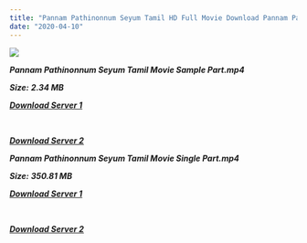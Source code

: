 ```yaml
---
title: "Pannam Pathinonnum Seyum Tamil HD Full Movie Download Pannam Pathinonnum Seyum Tamil HD Movie Download"
date: "2020-04-10"
---
```


![](https://images.moviebuff.com/fefda05c-01f0-44e0-900b-9bd674d9e07b?w=1000)

**_Pannam Pathinonnum Seyum Tamil Movie Sample Part.mp4_**

**_Size:_** **_2.34 MB_**  

**_[Download Server 1](http://b1.wetransfer.vip/files/Tamil{2fcca7f3eb37873f37db349ec051a8a2ca8665ef95d92bbb099fe2eda7827782}202017{2fcca7f3eb37873f37db349ec051a8a2ca8665ef95d92bbb099fe2eda7827782}20Movies/Pannam{2fcca7f3eb37873f37db349ec051a8a2ca8665ef95d92bbb099fe2eda7827782}20Pathinonnum{2fcca7f3eb37873f37db349ec051a8a2ca8665ef95d92bbb099fe2eda7827782}20Seyum/Pannam{2fcca7f3eb37873f37db349ec051a8a2ca8665ef95d92bbb099fe2eda7827782}20Pathinonnum{2fcca7f3eb37873f37db349ec051a8a2ca8665ef95d92bbb099fe2eda7827782}20Seyum{2fcca7f3eb37873f37db349ec051a8a2ca8665ef95d92bbb099fe2eda7827782}20(2017){2fcca7f3eb37873f37db349ec051a8a2ca8665ef95d92bbb099fe2eda7827782}20HDRip/Pannam{2fcca7f3eb37873f37db349ec051a8a2ca8665ef95d92bbb099fe2eda7827782}20Pathinonnum{2fcca7f3eb37873f37db349ec051a8a2ca8665ef95d92bbb099fe2eda7827782}20Seyum{2fcca7f3eb37873f37db349ec051a8a2ca8665ef95d92bbb099fe2eda7827782}20(2017){2fcca7f3eb37873f37db349ec051a8a2ca8665ef95d92bbb099fe2eda7827782}20HDRip{2fcca7f3eb37873f37db349ec051a8a2ca8665ef95d92bbb099fe2eda7827782}20Sample{2fcca7f3eb37873f37db349ec051a8a2ca8665ef95d92bbb099fe2eda7827782}20(640x360).mp4)_**

**_[  
](http://b1.wetransfer.vip/files/Tamil{2fcca7f3eb37873f37db349ec051a8a2ca8665ef95d92bbb099fe2eda7827782}202017{2fcca7f3eb37873f37db349ec051a8a2ca8665ef95d92bbb099fe2eda7827782}20Movies/Pannam{2fcca7f3eb37873f37db349ec051a8a2ca8665ef95d92bbb099fe2eda7827782}20Pathinonnum{2fcca7f3eb37873f37db349ec051a8a2ca8665ef95d92bbb099fe2eda7827782}20Seyum/Pannam{2fcca7f3eb37873f37db349ec051a8a2ca8665ef95d92bbb099fe2eda7827782}20Pathinonnum{2fcca7f3eb37873f37db349ec051a8a2ca8665ef95d92bbb099fe2eda7827782}20Seyum{2fcca7f3eb37873f37db349ec051a8a2ca8665ef95d92bbb099fe2eda7827782}20(2017){2fcca7f3eb37873f37db349ec051a8a2ca8665ef95d92bbb099fe2eda7827782}20HDRip/Pannam{2fcca7f3eb37873f37db349ec051a8a2ca8665ef95d92bbb099fe2eda7827782}20Pathinonnum{2fcca7f3eb37873f37db349ec051a8a2ca8665ef95d92bbb099fe2eda7827782}20Seyum{2fcca7f3eb37873f37db349ec051a8a2ca8665ef95d92bbb099fe2eda7827782}20(2017){2fcca7f3eb37873f37db349ec051a8a2ca8665ef95d92bbb099fe2eda7827782}20HDRip{2fcca7f3eb37873f37db349ec051a8a2ca8665ef95d92bbb099fe2eda7827782}20Sample{2fcca7f3eb37873f37db349ec051a8a2ca8665ef95d92bbb099fe2eda7827782}20(640x360).mp4)_**

**_[Download Server 2](http://b1.wetransfer.vip/files/Tamil{2fcca7f3eb37873f37db349ec051a8a2ca8665ef95d92bbb099fe2eda7827782}202017{2fcca7f3eb37873f37db349ec051a8a2ca8665ef95d92bbb099fe2eda7827782}20Movies/Pannam{2fcca7f3eb37873f37db349ec051a8a2ca8665ef95d92bbb099fe2eda7827782}20Pathinonnum{2fcca7f3eb37873f37db349ec051a8a2ca8665ef95d92bbb099fe2eda7827782}20Seyum/Pannam{2fcca7f3eb37873f37db349ec051a8a2ca8665ef95d92bbb099fe2eda7827782}20Pathinonnum{2fcca7f3eb37873f37db349ec051a8a2ca8665ef95d92bbb099fe2eda7827782}20Seyum{2fcca7f3eb37873f37db349ec051a8a2ca8665ef95d92bbb099fe2eda7827782}20(2017){2fcca7f3eb37873f37db349ec051a8a2ca8665ef95d92bbb099fe2eda7827782}20HDRip/Pannam{2fcca7f3eb37873f37db349ec051a8a2ca8665ef95d92bbb099fe2eda7827782}20Pathinonnum{2fcca7f3eb37873f37db349ec051a8a2ca8665ef95d92bbb099fe2eda7827782}20Seyum{2fcca7f3eb37873f37db349ec051a8a2ca8665ef95d92bbb099fe2eda7827782}20(2017){2fcca7f3eb37873f37db349ec051a8a2ca8665ef95d92bbb099fe2eda7827782}20HDRip{2fcca7f3eb37873f37db349ec051a8a2ca8665ef95d92bbb099fe2eda7827782}20Sample{2fcca7f3eb37873f37db349ec051a8a2ca8665ef95d92bbb099fe2eda7827782}20(640x360).mp4)_**

**_Pannam Pathinonnum Seyum Tamil Movie Single Part.mp4_**

**_Size:_** **_350.81 MB_**

**_[Download Server 1](http://b1.wetransfer.vip/files/Tamil{2fcca7f3eb37873f37db349ec051a8a2ca8665ef95d92bbb099fe2eda7827782}202017{2fcca7f3eb37873f37db349ec051a8a2ca8665ef95d92bbb099fe2eda7827782}20Movies/Pannam{2fcca7f3eb37873f37db349ec051a8a2ca8665ef95d92bbb099fe2eda7827782}20Pathinonnum{2fcca7f3eb37873f37db349ec051a8a2ca8665ef95d92bbb099fe2eda7827782}20Seyum/Pannam{2fcca7f3eb37873f37db349ec051a8a2ca8665ef95d92bbb099fe2eda7827782}20Pathinonnum{2fcca7f3eb37873f37db349ec051a8a2ca8665ef95d92bbb099fe2eda7827782}20Seyum{2fcca7f3eb37873f37db349ec051a8a2ca8665ef95d92bbb099fe2eda7827782}20(2017){2fcca7f3eb37873f37db349ec051a8a2ca8665ef95d92bbb099fe2eda7827782}20HDRip/Pannam{2fcca7f3eb37873f37db349ec051a8a2ca8665ef95d92bbb099fe2eda7827782}20Pathinonnum{2fcca7f3eb37873f37db349ec051a8a2ca8665ef95d92bbb099fe2eda7827782}20Seyum{2fcca7f3eb37873f37db349ec051a8a2ca8665ef95d92bbb099fe2eda7827782}20(2017){2fcca7f3eb37873f37db349ec051a8a2ca8665ef95d92bbb099fe2eda7827782}20HDRip{2fcca7f3eb37873f37db349ec051a8a2ca8665ef95d92bbb099fe2eda7827782}20Single{2fcca7f3eb37873f37db349ec051a8a2ca8665ef95d92bbb099fe2eda7827782}20Part{2fcca7f3eb37873f37db349ec051a8a2ca8665ef95d92bbb099fe2eda7827782}20(640x360).mp4)_**

**_[  
](http://b1.wetransfer.vip/files/Tamil{2fcca7f3eb37873f37db349ec051a8a2ca8665ef95d92bbb099fe2eda7827782}202017{2fcca7f3eb37873f37db349ec051a8a2ca8665ef95d92bbb099fe2eda7827782}20Movies/Pannam{2fcca7f3eb37873f37db349ec051a8a2ca8665ef95d92bbb099fe2eda7827782}20Pathinonnum{2fcca7f3eb37873f37db349ec051a8a2ca8665ef95d92bbb099fe2eda7827782}20Seyum/Pannam{2fcca7f3eb37873f37db349ec051a8a2ca8665ef95d92bbb099fe2eda7827782}20Pathinonnum{2fcca7f3eb37873f37db349ec051a8a2ca8665ef95d92bbb099fe2eda7827782}20Seyum{2fcca7f3eb37873f37db349ec051a8a2ca8665ef95d92bbb099fe2eda7827782}20(2017){2fcca7f3eb37873f37db349ec051a8a2ca8665ef95d92bbb099fe2eda7827782}20HDRip/Pannam{2fcca7f3eb37873f37db349ec051a8a2ca8665ef95d92bbb099fe2eda7827782}20Pathinonnum{2fcca7f3eb37873f37db349ec051a8a2ca8665ef95d92bbb099fe2eda7827782}20Seyum{2fcca7f3eb37873f37db349ec051a8a2ca8665ef95d92bbb099fe2eda7827782}20(2017){2fcca7f3eb37873f37db349ec051a8a2ca8665ef95d92bbb099fe2eda7827782}20HDRip{2fcca7f3eb37873f37db349ec051a8a2ca8665ef95d92bbb099fe2eda7827782}20Single{2fcca7f3eb37873f37db349ec051a8a2ca8665ef95d92bbb099fe2eda7827782}20Part{2fcca7f3eb37873f37db349ec051a8a2ca8665ef95d92bbb099fe2eda7827782}20(640x360).mp4)_**

**_[Download Server 2](http://b1.wetransfer.vip/files/Tamil{2fcca7f3eb37873f37db349ec051a8a2ca8665ef95d92bbb099fe2eda7827782}202017{2fcca7f3eb37873f37db349ec051a8a2ca8665ef95d92bbb099fe2eda7827782}20Movies/Pannam{2fcca7f3eb37873f37db349ec051a8a2ca8665ef95d92bbb099fe2eda7827782}20Pathinonnum{2fcca7f3eb37873f37db349ec051a8a2ca8665ef95d92bbb099fe2eda7827782}20Seyum/Pannam{2fcca7f3eb37873f37db349ec051a8a2ca8665ef95d92bbb099fe2eda7827782}20Pathinonnum{2fcca7f3eb37873f37db349ec051a8a2ca8665ef95d92bbb099fe2eda7827782}20Seyum{2fcca7f3eb37873f37db349ec051a8a2ca8665ef95d92bbb099fe2eda7827782}20(2017){2fcca7f3eb37873f37db349ec051a8a2ca8665ef95d92bbb099fe2eda7827782}20HDRip/Pannam{2fcca7f3eb37873f37db349ec051a8a2ca8665ef95d92bbb099fe2eda7827782}20Pathinonnum{2fcca7f3eb37873f37db349ec051a8a2ca8665ef95d92bbb099fe2eda7827782}20Seyum{2fcca7f3eb37873f37db349ec051a8a2ca8665ef95d92bbb099fe2eda7827782}20(2017){2fcca7f3eb37873f37db349ec051a8a2ca8665ef95d92bbb099fe2eda7827782}20HDRip{2fcca7f3eb37873f37db349ec051a8a2ca8665ef95d92bbb099fe2eda7827782}20Single{2fcca7f3eb37873f37db349ec051a8a2ca8665ef95d92bbb099fe2eda7827782}20Part{2fcca7f3eb37873f37db349ec051a8a2ca8665ef95d92bbb099fe2eda7827782}20(640x360).mp4)_**
